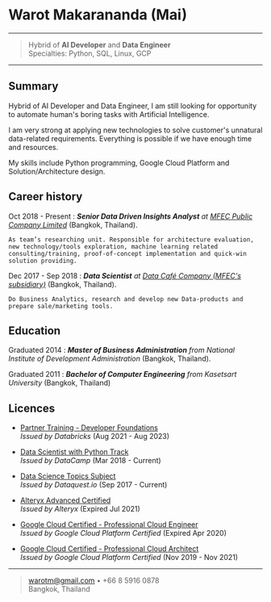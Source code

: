 Warot Makarananda (Mai)
=======================

----

> Hybrid of **AI Developer** and **Data Engineer**\
> Specialties: Python, SQL, Linux, GCP

----

Summary
-------

Hybrid of AI Developer and Data Engineer, I am still looking for opportunity to automate human's boring tasks with Artificial Intelligence.

I am very strong at applying new technologies to solve customer's unnatural data-related requirements. Everything is possible if we have enough time and resources.

My skills include Python programming, Google Cloud Platform and Solution/Architecture design.

Career history
--------------

Oct 2018 - Present
:   ***Senior Data Driven Insights Analyst** at [MFEC Public Company Limited](https://www.mfec.co.th/)*
    (Bangkok, Thailand).

    As team’s researching unit. Responsible for architecture evaluation, new technology/tools exploration, machine learning related consulting/training, proof-of-concept implementation and quick-win solution providing.

Dec 2017 - Sep 2018
:   ***Data Scientist** at
    [Data Café Company (MFEC's subsidiary)](https://datacafethailand.com/)* (Bangkok, Thailand).

    Do Business Analytics, research and develop new Data-products and prepare sale/marketing tools.

Education
---------

Graduated 2014
:   ***Master of Business Administration** from National Institute of Development Administration* (Bangkok, Thailand).

Graduated 2011
:   ***Bachelor of Computer Engineering** from Kasetsart University* (Bangkok, Thailand)

Licences
--------

- [Partner Training - Developer Foundations](https://credentials.databricks.com/0701c154-349f-426c-8169-356cbb8bf59c)\
    *Issued by Databricks*
    (Aug 2021 - Aug 2023)

- [Data Scientist with Python Track](https://www.datacamp.com/statement-of-accomplishment/track/3f8a3dcee414a38050ead385dc11a35d02ea2010)\
    *Issued by DataCamp*
    (Mar 2018 - Current)

- [Data Science Topics Subject](https://app.dataquest.io/view_cert/GZCQJP0S6WLYQT99BFHJ/)\
    *Issued by Dataquest.io*
    (Sep 2017 - Current)

- [Alteryx Advanced Certified](https://s3.us-east-2.amazonaws.com/ayx.certificates/20190726_AlterxDesignerAdvanced0TPn5UeR0Tw8GRaxmTFmb1clW5FUtmWlVdOdlWrBHVUhGbt9ENJpnT.pdf)\
    *Issued by Alteryx*
    (Expired Jul 2021)

- [Google Cloud Certified - Professional Cloud Engineer](https://www.credential.net/22ecaff3-6f9a-44c8-a1f6-634d7cfab919)\
    *Issued by Google Cloud Platform Certified*
    (Expired Apr 2020)

- [Google Cloud Certified - Professional Cloud Architect](https://www.credential.net/ad768d5a-4abd-4e87-9afd-69e19c97a652)\
    *Issued by Google Cloud Platform Certified*
    (Nov 2019 - Nov 2021)

----

> <warotm@gmail.com> • +66 8 5916 0878\
> Bangkok, Thailand
